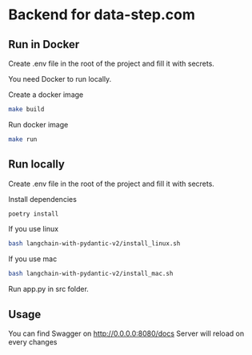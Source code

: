 # Backend for data-step.com

## Run in Docker
Create .env file in the root of the project and fill it with secrets. 

You need Docker to run locally.

Create a docker image

```bash
make build
```

Run docker image

```bash
make run
```

## Run locally
Create .env file in the root of the project and fill it with secrets.

Install dependencies
```bash
poetry install
```

If you use linux
```bash
bash langchain-with-pydantic-v2/install_linux.sh  
```

If you use mac
```bash
bash langchain-with-pydantic-v2/install_mac.sh  
```

Run app.py in src folder.


## Usage

You can find Swagger on http://0.0.0.0:8080/docs
Server will reload on every changes